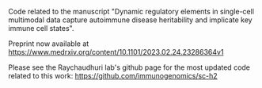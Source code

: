Code related to the manuscript "Dynamic regulatory elements in single-cell multimodal data capture autoimmune disease heritability and implicate key immune cell states".

Preprint now available at https://www.medrxiv.org/content/10.1101/2023.02.24.23286364v1

Please see the Raychaudhuri lab's github page for the most updated code related to this work: https://github.com/immunogenomics/sc-h2
